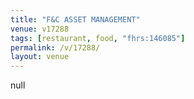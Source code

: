 ```yaml
---
title: "F&C ASSET MANAGEMENT"
venue: v17288
tags: [restaurant, food, "fhrs:146085"]
permalink: /v/17288/
layout: venue
---
```

null